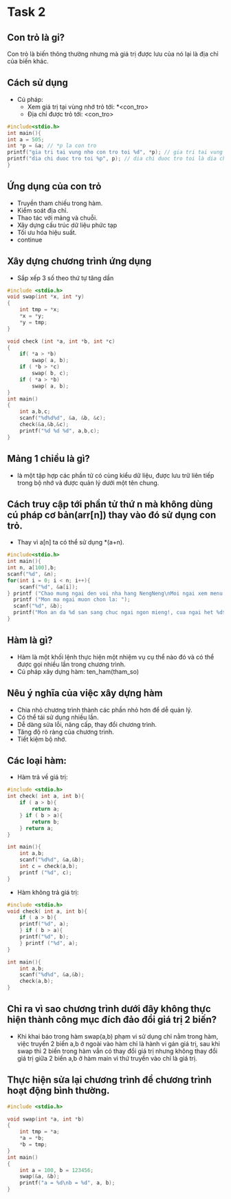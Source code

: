 # Task 2
## Con trỏ là gi?
Con trỏ là biến thông thường nhưng mà giá trị được lưu của nó lại là địa chỉ của biến khác.
## Cách sử dụng
- Cú pháp:
  - Xem giá trị tại vùng nhớ trỏ tới: *<con_tro>
  - Địa chỉ được trỏ tới: <con_tro>
``` C
#include<stdio.h>
int main(){
int a = 505;
int *p = &a; // *p la con tro
printf("gia tri tai vung nho con tro toi %d", *p); // gia tri tai vung nho con tro toi la gia tri cua bien a
printf("dia chi duoc tro toi %p", p); // dia chi duoc tro toi là dia chi cua a
}
```
## Ứng dụng của con trỏ 
- Truyền tham chiếu trong hàm.
- Kiểm soát địa chỉ.
- Thao tác với mảng và chuỗi.
- Xây dựng cấu trúc dữ liệu phức tạp
- Tối ưu hóa hiệu suất.
- continue
## Xây dựng chương trình ứng dụng
- Sắp xếp 3 số theo thứ tự tăng dần
```c
#include <stdio.h> 
void swap(int *x, int *y) 
{
    int tmp = *x;
    *x = *y;
    *y = tmp;
}

void check (int *a, int *b, int *c)
{
	if( *a > *b)
		swap( a, b);
	if ( *b > *c)
		swap( b, c);
	if ( *a > *b)
	 	swap( a, b);
}
int main()
{
    int a,b,c;
    scanf("%d%d%d", &a, &b, &c);
    check(&a,&b,&c);
    printf("%d %d %d", a,b,c);
}
```
## Mảng 1 chiều là gì?
- là một tập hợp các phần tử có cùng kiểu dữ liệu, được lưu trữ liên tiếp trong bộ nhớ và được quản lý dưới một tên chung.
## Cách truy cập tới phần tử thứ n mà không dùng cú pháp cơ bản(arr[n]) thay vào đó sử dụng con trỏ.
- Thay vì a[n] ta có thể sử dụng *(a+n).
``` C
#include<stdio.h>
int main(){
int n, a[100],b;
scanf("%d", &n);
for(int i = 0; i < n; i++){
	scanf("%d", &a[i]);
} printf ("Chao mung ngai den voi nha hang NengNeng\nMoi ngai xem menu cua chung toi\n");
  printf ("Mon ma ngai muon chon la: ");
  scanf("%d", &b);
  printf("Mon an da %d san sang chuc ngai ngon mieng!, cua ngai het %d$ chuyen khoan hay tien mat ",b,*(a + b));
}
```
## Hàm là gì? 
- Hàm là một khối lệnh thực hiện một nhiệm vụ cụ thể nào đó và có thể được gọi nhiều lần trong chương trình.
- Cú pháp xây dựng hàm: ten_ham(tham_so)
## Nêu ý nghĩa của việc xây dựng hàm 
- Chia nhỏ chương trình thành các phần nhỏ hơn để dễ quản lý.
- Có thể tái sử dụng nhiều lần.
- Dễ dàng sửa lỗi, nâng cấp, thay đổi chương trình.
- Tăng độ rõ ràng của chương trình.
- Tiết kiệm bộ nhớ.
## Các loại hàm:
- Hàm trả về giá trị:
``` C
#include <stdio.h>
int check( int a, int b){
	if ( a > b){
		return a;
	} if ( b > a){
		return b;
	} return a;
} 

int main(){
	int a,b;
	scanf("%d%d", &a,&b);
	int c = check(a,b);
	printf ("%d", c);
}
```
- Hàm không trả giá trị:
``` C
#include <stdio.h>
void check( int a, int b){
	if ( a > b){
	printf("%d", a);
	} if ( b > a){
	printf("%d", b);
	} printf ("%d", a);
} 

int main(){
	int a,b;
	scanf("%d%d", &a,&b);
    check(a,b);
}
```
## Chỉ ra vì sao chương trình dưới đây không thực hiện thành công mục đích đảo đổi giá trị 2 biến? 
- Khi khai báo trong hàm swap(a,b) phạm vi sử dụng chỉ nằm trong hàm, việc truyền 2 biến a,b ở ngoài vào hàm chỉ là hành vi gán giá trị, sau khi swap thì 2 biến trong hàm vẫn có thay đổi giá trị nhưng không thay đổi giá trị giữa 2 biến a,b ở hàm main vì thứ truyền vào chỉ là giá trị.

## Thực hiện sửa lại chương trình để chương trình hoạt động bình thường.
``` C
#include <stdio.h>

void swap(int *a, int *b)
{
    int tmp = *a;
    *a = *b;
    *b = tmp;
}
int main()
{
    int a = 100, b = 123456;
    swap(&a, &b);
    printf("a = %d\nb = %d", a, b);
}
```




